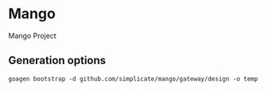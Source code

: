 # Mango
Mango Project

## Generation options
```
goagen bootstrap -d github.com/simplicate/mango/gateway/design -o temp
```
